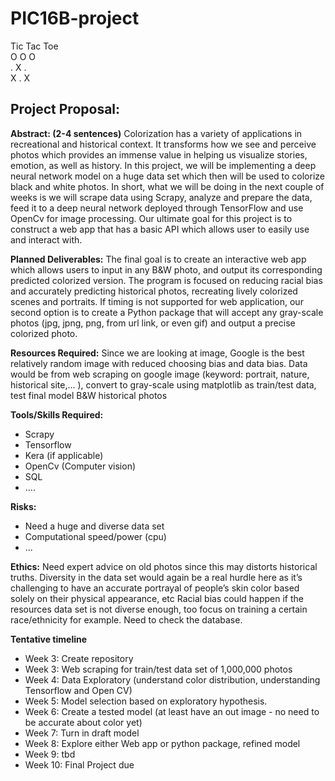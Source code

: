 # PIC16B-project

Tic Tac Toe <br>
O    O     O <br>
.    X     . <br>
X    .     X <br>


## Project Proposal:

**Abstract: (2-4 sentences)**
Colorization has a variety of applications in recreational and historical context. It transforms how we see and perceive photos which provides an immense value in helping us visualize stories, emotion, as well as history. In this project, we will be implementing a deep neural network model on a huge data set which then will be used to colorize black and white photos. In short, what we will be doing in the next couple of weeks is we will scrape data using Scrapy, analyze and prepare the data, feed it to a deep neural network deployed through TensorFlow and use OpenCv for image processing. Our ultimate goal for this project is to construct a web app that has a basic API which allows user to easily use and interact with.

**Planned Deliverables:**
The final goal is to create an interactive web app which allows users to input in any B&W photo, and output its corresponding predicted colorized version. The program is focused on reducing racial bias and accurately predicting historical photos, recreating lively colorized scenes and portraits. 
If timing is not supported for web application, our second option is to create a Python package that will accept any gray-scale photos (jpg, jpng, png, from url link, or even gif) and output a precise colorized photo.

**Resources Required:**
Since we are looking at image, Google is the best relatively random image with reduced choosing bias and data bias.
Data would be from web scraping on google image (keyword: portrait, nature, historical site,... ), convert to gray-scale using matplotlib as train/test data, test final model B&W historical photos

**Tools/Skills Required:**
- Scrapy
- Tensorflow
- Kera (if applicable)
- OpenCv (Computer vision)
- SQL
- ....

**Risks:**
- Need a huge and diverse data set
- Computational speed/power (cpu)
- ...

**Ethics:**
Need expert advice on old photos since this may distorts historical truths.
Diversity in the data set would again be a real hurdle here as it’s challenging to have an accurate portrayal of people’s skin color based solely on their physical appearance, etc
Racial bias could happen if the resources data set is not diverse enough, too focus on training a certain race/ethnicity for example. Need to check the database. 


**Tentative timeline**<br>
- Week 3: Create repository <br>
- Week 3: Web scraping for train/test data set of 1,000,000 photos<br>
- Week 4: Data Exploratory (understand color distribution, understanding Tensorflow and Open CV)<br>
- Week 5: Model selection based on exploratory hypothesis.<br>
- Week 6: Create a tested model (at least have an out image - no need to be accurate about color yet)<br>
- Week 7: Turn in draft model<br>
- Week 8: Explore either Web app or python package, refined model<br>
- Week 9: tbd <br>
- Week 10: Final Project due

